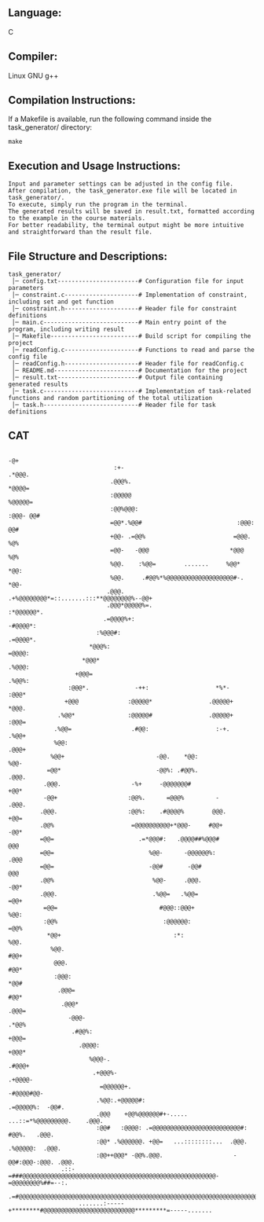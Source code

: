 ## Language: 
  C    
## Compiler:  
  Linux GNU g++  

## Compilation Instructions:  
  If a Makefile is available, run the following command inside the task_generator/ directory:
    
    make

## Execution and Usage Instructions:
    Input and parameter settings can be adjusted in the config file.  
    After compilation, the task_generator.exe file will be located in task_generator/.  
    To execute, simply run the program in the terminal.  
    The generated results will be saved in result.txt, formatted according to the example in the course materials.  
    For better readability, the terminal output might be more intuitive and straightforward than the result file.  

## File Structure and Descriptions:
    task_generator/   
     │─ config.txt-----------------------# Configuration file for input parameters  
     │─ constraint.c---------------------# Implementation of constraint, including set and get function  
     │─ constraint.h---------------------# Header file for constraint definitions  
     │─ main.c---------------------------# Main entry point of the program, including writing result  
     │─ Makefile-------------------------# Build script for compiling the project   
     │─ readConfig.c---------------------# Functions to read and parse the config file   
     │─ readConfig.h---------------------# Header file for readConfig.c   
     │─ README.md------------------------# Documentation for the project   
     │─ result.txt-----------------------# Output file containing generated results   
     │─ task.c---------------------------# Implementation of task-related functions and random partitioning of the total utilization  
     │─ task.h---------------------------# Header file for task definitions  
		
## CAT
                                                                           -@+                              
                                  :+-                                    .*@@@.                             
                                 .@@@%.                                  *@@@@=                             
                                 :@@@@@                                 %@@@@@=                             
                                 :@@%@@@:                             :@@@- @@#                             
                                 =@@*.%@@#                           :@@@:  @@#                             
                                 +@@- .=@@%                         =@@@.   %@%                             
                                 =@@-   -@@@                       *@@@     %@%                             
                                 %@@.    :%@@=        .......     %@@*      *@@:                            
                                 %@@.     .#@@%*%@@@@@@@@@@@@@@@@@@@#-.     *@@-                            
                                .@@@.  .+%@@@@@@@@*=::.......:::**@@@@@@@@%--@@+                            
                                .@@@*@@@@@%=.                          :*@@@@@@*.                           
                               .=@@@@%+:                                    -#@@@@*:                        
                             :%@@@#:                                           .=@@@@*.                     
                           *@@@%:                                                  =@@@@:                   
                         *@@@*                                                       .%@@@:                 
                       +@@@=                                                           .%@@%:               
                     :@@@*.             -++:                   *%*-                      :@@@*              
                    +@@@              :@@@@@*                .@@@@@+                       *@@@.            
                  .%@@*               :@@@@@#                .@@@@@+                        :@@@=           
                 .%@@=                 .#@@:                   :-+.                          .%@@+          
                 %@@:                                                                         .@@@+         
                %@@+                          -@@.    *@@:                                      %@@-        
               =@@*                           -@@%: .#@@%.                                      .@@@.       
              .@@@.                    -%+     -@@@@@@@#                                         +@@*       
              -@@+                    :@@%.      =@@@%         -                                 .@@@.      
             .@@@.                    :@@%:    .#@@@@%        @@@.                                +@@=      
             .@@%                      =@@@@@@@@@@+*@@@-     #@@+                                 -@@*      
             =@@=                        .=*@@@#:   .@@@@##%@@@#                                   @@@      
             =@@=                           %@@-      -@@@@@@%:                                   .@@@      
             =@@=                           -@@#       -@@#                                        @@@      
             .@@%                            %@@-     .@@@.                                       -@@*      
             .@@@.                           .%@@=   .%@@=                                        =@@+      
              =@@=                             #@@@::@@@+                                         %@@:      
              :@@%                              :@@@@@@:                                         =@@%       
               *@@+                                :*:                                           %@@.       
                %@@.                                                                            #@@+        
                 @@@.                                                                          #@@*         
                 :@@@:                                                                        *@@#          
                  .@@@=                                                                      #@@*           
                   .@@@*                                                                   .@@@=            
                     -@@@-                                                               .*@@%              
                      .#@@%:                                                            +@@@=               
                        .@@@@:                                                        +@@@*                 
                           %@@@-.                                                  .#@@@+                   
                            .+@@@%-                                             .+@@@@-                     
                              =@@@@@@+.                                      -#@@@@#@@-                     
                             .%@@:.+@@@@@#:                             .=@@@@@%:  -@@#.                    
                             .@@@    +@@%@@@@@@#+-.....      ...::=*%@@@@@@@@@.    .@@@.                    
                             :@@#   :@@@@: .=@@@@@@@@@@@@@@@@@@@@@@@@@#:   #@@%.   .@@@.                    
                             :@@* .%@@@@@@. +@@=   ...::::::::...  .@@@. .%@@@@@:  .@@@.                    
                             :@@++@@@* -@@%.@@@.                    -@@#:@@@-:@@@. .@@@.                    
                   .::-=###@@@@@@@@@@@@@@@@@@@@@@@@@@@@@@@@@@@@@@@@@@@@@@@@@@@@@@@-=@@@@@@@@%##=--:.        
                 .=#@@@@@@@@@@@@@@@@@@@@@@@@@@@@@@@@@@@@@@@@@@@@@@@@@@@@@@@@@@@@@@@@@@@@@@@@@@@@@@@%*-      
                        .......:-----+********#@@@@@@@@@@@@@@@@@@@@@@@@@@*********=-----.......   